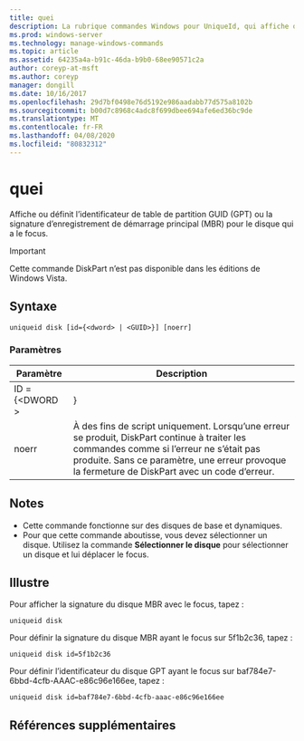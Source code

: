 ```yaml
---
title: quei
description: La rubrique commandes Windows pour UniqueId, qui affiche ou définit l’identificateur de table de partition GUID (GPT) ou la signature d’enregistrement de démarrage principal (MBR) pour le disque ayant le focus.
ms.prod: windows-server
ms.technology: manage-windows-commands
ms.topic: article
ms.assetid: 64235a4a-b91c-46da-b9b0-68ee90571c2a
author: coreyp-at-msft
ms.author: coreyp
manager: dongill
ms.date: 10/16/2017
ms.openlocfilehash: 29d7bf0498e76d5192e986aadabb77d575a8102b
ms.sourcegitcommit: b00d7c8968c4adc8f699dbee694afe6ed36bc9de
ms.translationtype: MT
ms.contentlocale: fr-FR
ms.lasthandoff: 04/08/2020
ms.locfileid: "80832312"
---
```

# <a name="uniqueid"></a>quei

Affiche ou définit l’identificateur de table de partition GUID (GPT) ou la signature d’enregistrement de démarrage principal (MBR) pour le disque qui a le focus.

> [!IMPORTANT]
> Cette commande DiskPart n’est pas disponible dans les éditions de Windows Vista.

## <a name="syntax"></a>Syntaxe

```
uniqueid disk [id={<dword> | <GUID>}] [noerr]
```

### <a name="parameters"></a>Paramètres

|  Paramètre   |                                                                                             Description                                                                                              |
|--------------|------------------------------------------------------------------------------------------------------------------------------------------------------------------------------------------------------|
| ID = {\<DWORD > |                                                                                               <GUID>}                                                                                                |
|    noerr     | À des fins de script uniquement. Lorsqu’une erreur se produit, DiskPart continue à traiter les commandes comme si l’erreur ne s’était pas produite. Sans ce paramètre, une erreur provoque la fermeture de DiskPart avec un code d’erreur. |

## <a name="remarks"></a>Notes

-   Cette commande fonctionne sur des disques de base et dynamiques.
-   Pour que cette commande aboutisse, vous devez sélectionner un disque. Utilisez la commande **Sélectionner le disque** pour sélectionner un disque et lui déplacer le focus.

## <a name="examples"></a><a name=BKMK_examples></a>Illustre

Pour afficher la signature du disque MBR avec le focus, tapez :
```
uniqueid disk
```
Pour définir la signature du disque MBR ayant le focus sur 5f1b2c36, tapez :
```
uniqueid disk id=5f1b2c36
```
Pour définir l’identificateur du disque GPT ayant le focus sur baf784e7-6bbd-4cfb-AAAC-e86c96e166ee, tapez :
```
uniqueid disk id=baf784e7-6bbd-4cfb-aaac-e86c96e166ee
```

## <a name="additional-references"></a>Références supplémentaires

